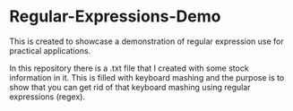 # Regular-Expressions-Demo
This is created to showcase a demonstration of regular expression use for practical applications.

In this repository there is a .txt file that I created with some stock information in it. This is filled with keyboard mashing and the purpose is to show that you can get rid of that keyboard mashing using regular expressions (regex).
